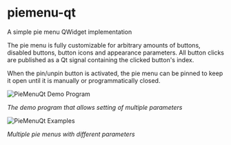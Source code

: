 # piemenu-qt
A simple pie menu QWidget implementation

 The pie menu is fully customizable for arbitrary amounts of buttons,
 disabled buttons, button icons and appearance parameters.
 All button clicks are published as a Qt signal containing the
 clicked button's index.
 
 When the pin/unpin button is activated, the pie menu can be pinned
 to keep it open until it is manually or programmatically closed.

![PieMenuQt Demo Program](https://github.com/SimonBuxx/piemenu-qt/blob/bcb807b93e545e65748bcaec6b2806e3200d1612/demo_program.png)

*The demo program that allows setting of multiple parameters*

![PieMenuQt Examples](https://github.com/SimonBuxx/piemenu-qt/blob/bcb807b93e545e65748bcaec6b2806e3200d1612/examples.png)

*Multiple pie menus with different parameters*